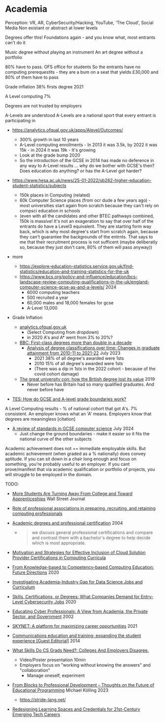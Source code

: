 Academia
========

Perception: VR, AR, CyberSecurity/Hacking, YouTube, 'The Cloud', Social Media
Non existant or abstract at lower levels

Degrees offer this!
Foundations again - and you know what, most entrants can't do it

Music degree without playing an instrument
An art degree without a portfolio

80% have to pass. OFS office for students
So the entrants have no computing prerequestits - they are a bum on a seat that yields £30,000 and 80% of them have to pass

Grade inflation
38% firsts degree 2021

A Level computing 7%

Degrees are not trusted by employers


A-Levels are understood
A-Levels are a national sport that every entrant is participating in



* https://analytics.ofqual.gov.uk/apps/Alevel/Outcomes/
    * 300% growth in last 10 years
    * A-Level computing enrollments - In 2013 it was 3.5k, by 2022 it was 15k - in 2024 it was 19k - It's growing
    * Look at the grade bump 2020
    * So the introduction of the GCSE in 2014 has made no deference in any way to A-Level results ... why do we bother with GCSE's then? Does education do anything? or has the A-Level got harder?
* https://www.hesa.ac.uk/news/25-01-2022/sb262-higher-education-student-statistics/subjects
    * 150k places in Computing (related)
    * 60k Computer Science places (from ocr dude a few years ago) - most universities start again from scratch because they can't rely on compsci education in schools
    * (even with all the candidates and other BTEC pathways combined, 150k is massive! It's not an exageration to say that over half of the entrants do have a Level3 equivalent. They are starting form way back, which is why most degree's start from scratch again, because they can't guarantee the backgrounds of the entrnts. That says to me that their recruitment process is not sufficent (maybe deliberatly so, because they just don't care, 80% of them will pass anyway))
* more
    * https://explore-education-statistics.service.gov.uk/find-statistics/education-and-training-statistics-for-the-uk
    * https://www.bcs.org/policy-and-influence/education/bcs-landscape-review-computing-qualifications-in-the-uk/england-computer-science-gcse-as-and-a-levels/ 2024
        * 6000 computing teachers
        * 500 recruited a year
        * 60,000 males and 18,000 females for gcse
        * A-Level 13,000

* Grade Inflation
    * [analytics.ofqual.gov.uk](https://analytics.ofqual.gov.uk/apps/Alevel/Outcomes/)
        * (Select Computing from dropdown)
        * in 2020 A's and A* went from 3% to 20%?
    * [BBC: First-class degrees more than double in a decade](https://www.bbc.co.uk/news/education-61422305)
        * [Analysis of degree classifications over time: Changes in graduate attainment from 2010-11 to 2021-22](https://www.officeforstudents.org.uk/publications/analysis-of-degree-classifications-over-time-changes-in-graduate-attainment-from-2010-11-to-2021-22/) July 2023
            * 2021 38% of all degree's awarded were 1sts
            * 2010 15% of all degree's awarded were 1sts
            * (There was a dip in 1sts in the 2022 cohort - because of the covid cohort damage)
    * [The great university con: how the British degree lost its value](https://www.newstatesman.com/politics/2019/08/the-great-university-con-how-the-british-degree-lost-its-value) 2019
        * Never before has Britain had so many qualified graduates. And never before have 


* [TES: How do GCSE and A-level grade boundaries work?](https://www.tes.com/magazine/analysis/secondary/how-do-gcse-and-level-grade-boundaries-work)


A Level Computing results - % of national cohort that got A's. 7% consistent. An employer knows what an 'A' means. Employers know that degrees are meaningless [citation]

* [A review of standards in GCSE computer science](https://www.gov.uk/government/publications/a-review-of-standards-in-gcse-computer-science?ref=blog.teachcomputing.org) July 2024
    * Just change the ground boundaries - make it easier so it fits the national curve of the other subjects


Academic achievement does not == immediate employable skills.
But academic achievement (when graded as a % nationally) does convey aptitude.
If you can sit down in a chair long enough and focus on something, you're probably useful to an employer.
If you cant prove/manifest that via academic qualification or portfolio of projects, you will struggle to be employed in the domain.




TODO:
* [More Students Are Turning Away From College and Toward Apprenticeships](https://www.wsj.com/articles/more-students-are-turning-away-from-college-and-toward-apprenticeships-15f3a05d) Wall Street Journal
* [Role of professional associations in preparing, recruiting, and retaining computing professionals](https://dl.acm.org/doi/10.1145/1982143.1982174)
* [Academic degrees and professional certification](https://ieeexplore.ieee.org/abstract/document/1366120) 2004
    * > we discuss general professional certifications and compare and contrast them with a bachelor's degree to help decide which is most appropriate.
* [Motivation and Strategies for Effective Inclusion of Cloud Solution Provider Certifications in Computing Curricula](https://dl.acm.org/doi/abs/10.1145/3571785.3574128)
* [From Knowledge-based to Competency-based Computing Education: Future Directions](https://ieeexplore.ieee.org/abstract/document/9274288) 2020
* [Investigating Academia-Industry Gap for Data Science Jobs and Curriculum](https://ieeexplore.ieee.org/abstract/document/9655894)
* [Skills, Certifications, or Degrees: What Companies Demand for Entry-Level Cybersecurity Jobs](https://eric.ed.gov/?id=EJ1246234) 2020
* [Educating Cyber Professionals: A View from Academia, the Private Sector, and Government](https://doi.org/10.1109/MSP.2012.36) 2002
* [SKYNET: A platform for maximizing career opportunities](https://eds.s.ebscohost.com/eds/detail/detail?vid=0&sid=fc2e2359-d15d-4e7d-b017-d3dd3783ef47%40redis&bdata=JkF1dGhUeXBlPWNvb2tpZSxpcCxzaGliJnNpdGU9ZWRzLWxpdmUmc2NvcGU9c2l0ZQ%3d%3d#AN=edseee.9487581&db=edseee) 2021
* [Communications education and training: expanding the student experience [Guest Editorial]](https://doi.org/10.1109/MCOM.2014.6979958) 2014


* [What Skills Do CS Grads Need?: Colleges And Employers Disagree.](https://dl.acm.org/doi/10.1145/3545947.3576369)
    * Video/Poster presentation 10min
    * Employers focus on "working without knowing the answers" and "collaboration"
        * Manage oneself, experiment

* [From Blocks to Professional Development – Thoughts on the Future of Educational Programming](https://dl.acm.org/doi/pdf/10.1145/3605468.3609785) Michael Kölling 2023
    * https://stride-lang.net/


* [Redesigning Learning Spaces and Credentials for 21st-Century Emerging Tech Careers](https://www.learntechlib.org/p/215853/)